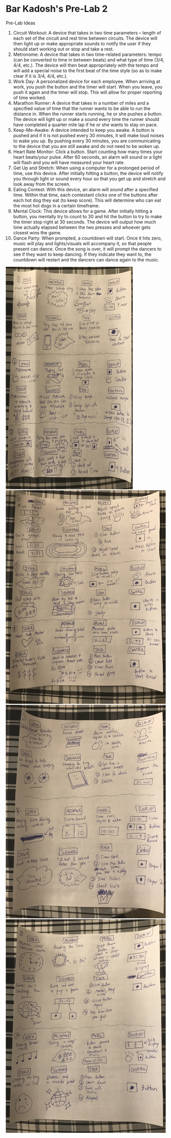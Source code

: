 # Bar Kadosh's Pre-Lab 2

Pre-Lab Ideas

1.	Circuit Workout: A device that takes in two time parameters – length of each set of the circuit and rest time between circuits. The device will then light up or make appropriate sounds to notify the user if they should start working out or stop and take a rest.
2.	Metronome: A device that takes in two time-related parameters: tempo (can be converted to time in between beats) and what type of time (3/4, 4/4, etc.). The device will then beat appropriately with the tempo and will add a special noise to the first beat of the time style (so as to make clear if it is 3/4, 4/4, etc.).
3.	Work Day: A personalized device for each employee. When arriving at work, you push the button and the timer will start. When you leave, you push it again and the timer will stop. This will allow for proper reporting of time worked. 
4.	Marathon Runner: A device that takes in a number of miles and a specified value of time that the runner wants to be able to run the distance in. When the runner starts running, he or she pushes a button. The device will light up or make a sound every time the runner should have completed a quarter mile lap if he or she wants to stay on pace.
5.	Keep-Me-Awake: A device intended to keep you awake. A button is pushed and if it is not pushed every 30 minutes, it will make loud noises to wake you up. By pushing every 30 minutes, you are communicating to the device that you are still awake and do not need to be woken up.
6.	Heart Rate Monitor: Click a button. Start counting how many times your heart beats/your pulse. After 60 seconds, an alarm will sound or a light will flash and you will have measured your heart rate.
7.	Get Up and Stretch: When using a computer for a prolonged period of time, use this device. After initially hitting a button, the device will notify you through light or sound every hour so that you get up and stretch and look away from the screen.
8.	Eating Contest: With this device, an alarm will sound after a specified time. Within that time, each contestant clicks one of the buttons after each hot dog they eat (to keep score). This will determine who can eat the most hot dogs in a certain timeframe.
9.	Mental Clock: This device allows for a game. After initially hitting a button, you mentally try to count to 30 and hit the button to try to make the timer stop right at 30 seconds. The device will output how much time actually elapsed between the two presses and whoever gets closest wins the game. 
10.	 Dance Party: When prompted, a countdown will start. Once it hits zero, music will play and lights/visuals will accompany it, so that people present can dance. Once the song is over, it will prompt the dancers to see if they want to keep dancing. If they indicate they want to, the countdown will restart and the dancers can dance again to the music.

<img src="https://github.com/barkadosh1/IDD-FA19-PreLab2/blob/master/IMG_9467.jpeg" width="400" height="700">

<img src="https://github.com/barkadosh1/IDD-FA19-PreLab2/blob/master/IMG_9468.jpeg">

<img src="https://github.com/barkadosh1/IDD-FA19-PreLab2/blob/master/IMG_9469.jpeg">

<img src="https://github.com/barkadosh1/IDD-FA19-PreLab2/blob/master/IMG_9470.jpeg">
